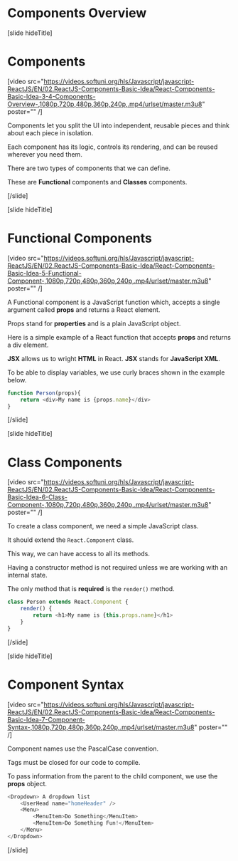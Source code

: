 # Components Overview

[slide hideTitle]

# Components

[video src="https://videos.softuni.org/hls/Javascript/javascript-ReactJS/EN/02.ReactJS-Components-Basic-Idea/React-Components-Basic-Idea-3-4-Components-Overview-,1080p,720p,480p,360p,240p,.mp4/urlset/master.m3u8" poster="" /]

Components let you split the UI into independent, reusable pieces and think about each piece in isolation.

Each component has its logic, controls its rendering, and can be reused wherever you need them.

There are two types of components that we can define.

These are **Functional** components and **Classes** components.

[/slide]

[slide hideTitle]

# Functional Components

[video src="https://videos.softuni.org/hls/Javascript/javascript-ReactJS/EN/02.ReactJS-Components-Basic-Idea/React-Components-Basic-Idea-5-Functional-Component-,1080p,720p,480p,360p,240p,.mp4/urlset/master.m3u8" poster="" /]

A Functional component is a JavaScript function which, accepts a single argument called **props** and returns a React element.

Props stand for **properties** and is a plain JavaScript object.

Here is a simple example of a React function that accepts **props** and returns a div element.

**JSX** allows us to wright **HTML** in React. **JSX** stands for **JavaScript XML**.

To be able to display variables, we use curly braces shown in the example below.

```js
function Person(props){
    return <div>My name is {props.name}</div>
}
```

[/slide]

[slide hideTitle]

# Class Components

[video src="https://videos.softuni.org/hls/Javascript/javascript-ReactJS/EN/02.ReactJS-Components-Basic-Idea/React-Components-Basic-Idea-6-Class-Component-,1080p,720p,480p,360p,240p,.mp4/urlset/master.m3u8" poster="" /]

To create a class component, we need a simple JavaScript class.

It should extend the `React.Component` class.

This way, we can have access to all its methods.

Having a constructor method is not required unless we are working with an internal state.

The only method that is **required** is the `render()` method.

```js
class Person extends React.Component {
    render() {
        return <h1>My name is {this.props.name}</h1>
    }
}
```

[/slide]

[slide hideTitle]

# Component Syntax

[video src="https://videos.softuni.org/hls/Javascript/javascript-ReactJS/EN/02.ReactJS-Components-Basic-Idea/React-Components-Basic-Idea-7-Component-Syntax-,1080p,720p,480p,360p,240p,.mp4/urlset/master.m3u8" poster="" /]

Component names use the PascalCase convention.

Tags must be closed for our code to compile.

To pass information from the parent to the child component, we use the **props** object.

```js
<Dropdown> A dropdown list
    <UserHead name="homeHeader" />
    <Menu>
        <MenuItem>Do Something</MenuItem>
        <MenuItem>Do Something Fun!</MenuItem>
    </Menu>
</Dropdown>
```

[/slide]

